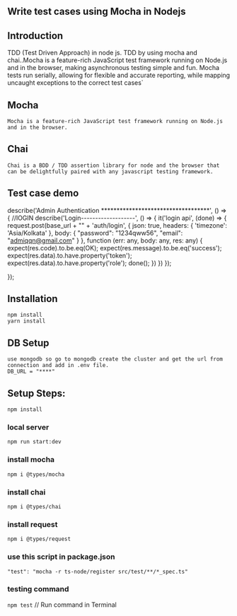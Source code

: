 ## Write test cases using Mocha in Nodejs
## Introduction
TDD (Test Driven Approach) in node js. TDD by using mocha and chai..Mocha is a feature-rich JavaScript test framework running on Node.js and in the browser, making asynchronous testing simple and fun. Mocha tests run serially, allowing for flexible and accurate reporting, while mapping uncaught exceptions to the correct test cases`    

## Mocha
    Mocha is a feature-rich JavaScript test framework running on Node.js and in the browser.

## Chai
    Chai is a BDD / TDD assertion library for node and the browser that can be delightfully paired with any javascript testing framework.

## Test case demo 
describe('Admin Authentication ***********************************', () => {
    //lOGIN
    describe('Login-------------------', () => {
        it('login api', (done) => {
            request.post(base_url + "" + 'auth/login', {
                json: true, headers: { 'timezone': 'Asia/Kolkata' }, body: {
                    "password": "1234qww56",
                    "email": "admiqqn@gmail.com"
                }
            },
                function (err: any, body: any, res: any) {
                    expect(res.code).to.be.eq(OK);
                    expect(res.message).to.be.eq('success');
                    expect(res.data).to.have.property('token');
                    expect(res.data).to.have.property('role');
                    done();
                })
        })
    });

});

## Installation
    npm install
    yarn install

## DB Setup
    use mongodb so go to mongodb create the cluster and get the url from connection and add in .env file.
    DB_URL = "****"


## Setup Steps:
`npm install`
### local server
`npm run start:dev`
### install mocha
`npm i @types/mocha`
### install chai
`npm i @types/chai`
### install request
`npm i @types/request`
### use this script in package.json
`"test": "mocha -r ts-node/register src/test/**/*_spec.ts"`
### testing command
`npm test` // Run command in Terminal
